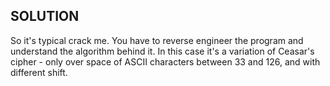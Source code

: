 ## SOLUTION

So it's typical crack me. You have to reverse engineer the program and understand the algorithm behind it. In this case it's a variation of Ceasar's cipher - only over space of ASCII characters between 33 and 126, and with different shift. 